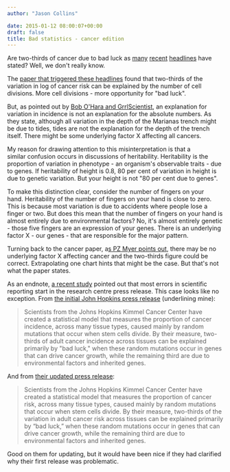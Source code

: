 ```yaml
---
author: "Jason Collins"

date: 2015-01-12 08:00:07+00:00
draft: false
title: Bad statistics - cancer edition
---
```


Are two-thirds of cancer due to bad luck as [many](http://www.theguardian.com/society/2015/jan/02/two-thirds-adult-cancers-bad-luck) [recent](http://www.bbc.com/news/health-30641833) [headlines](http://news.yahoo.com/biological-bad-luck-blamed-two-thirds-cancer-cases-190103087.html) have stated? Well, we don't really know.

The [paper that triggered these headlines](http://www.sciencemag.org/content/347/6217/78.abstract) found that two-thirds of the variation in log of cancer risk can be explained by the number of cell divisions. More cell divisions - more opportunity for "bad luck".

But, as pointed out by [Bob O'Hara and GrrlScientist](http://www.theguardian.com/science/grrlscientist/2015/jan/02/bad-luck-bad-journalism-and-cancer-rates?CMP=share_btn_tw), an explanation for variation in incidence is not an explanation for the absolute numbers. As they state, although all variation in the depth of the Marianas trench might be due to tides, tides are not the explanation for the depth of the trench itself. There might be some underlying factor X affecting all cancers.

My reason for drawing attention to this misinterpretation is that a similar confusion occurs in discussions of heritability. Heritability is the proportion of variation in phenotype - an organism's observable traits - due to genes. If heritability of height is 0.8, 80 per cent of variation in height is due to genetic variation. But your height is not "80 per cent due to genes".

To make this distinction clear, consider the number of fingers on your hand. Heritability of the number of fingers on your hand is close to zero. This is because most variation is due to accidents where people lose a finger or two. But does this mean that the number of fingers on your hand is almost entirely due to environmental factors? No, it's almost entirely genetic - those five fingers are an expression of your genes. There is an underlying factor X - our genes - that are responsible for the major pattern.

Turning back to the cancer paper, a[s PZ Myer points out](http://freethoughtblogs.com/pharyngula/2015/01/03/cancer-bad-genes-or-bad-luck/), there may be no underlying factor X affecting cancer and the two-thirds figure could be correct. Extrapolating one chart hints that might be the case. But that's not what the paper states.

As an endnote, [a recent study](http://www.bmj.com/content/349/bmj.g7015) pointed out that most errors in scientific reporting start in the research centre press release. This case looks like no exception. From [the initial John Hopkins press release](http://www.sciencedaily.com/releases/2015/01/150101142318.htm) (underlining mine):


<blockquote>Scientists from the Johns Hopkins Kimmel Cancer Center have created a statistical model that measures the proportion of cancer incidence, across many tissue types, caused mainly by random mutations that occur when stem cells divide. By their measure, two-thirds of adult cancer incidence across tissues can be explained primarily by "bad luck," when these random mutations occur in genes that can drive cancer growth, while the remaining third are due to environmental factors and inherited genes.</blockquote>


And from [their updated press release](http://www.hopkinsmedicine.org/news/media/releases/bad_luck_of_random_mutations_plays_predominant_role_in_cancer_study_shows):


<blockquote>Scientists from the Johns Hopkins Kimmel Cancer Center have created a statistical model that measures the proportion of cancer risk, across many tissue types, caused mainly by random mutations that occur when stem cells divide. By their measure, two-thirds of the variation in adult cancer risk across tissues can be explained primarily by “bad luck,” when these random mutations occur in genes that can drive cancer growth, while the remaining third are due to environmental factors and inherited genes.</blockquote>


Good on them for updating, but it would have been nice if they had clarified why their first release was problematic.
